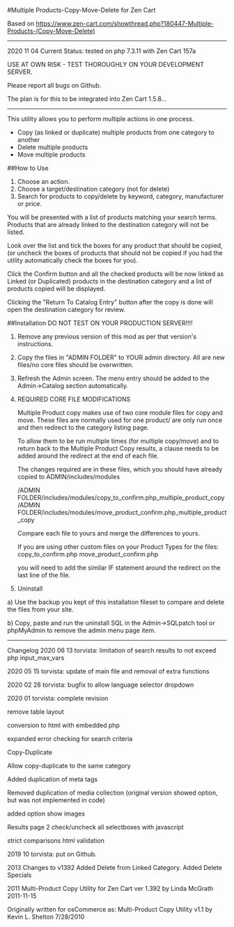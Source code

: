 #Multiple Products-Copy-Move-Delete for Zen Cart

Based on
https://www.zen-cart.com/showthread.php?180447-Multiple-Products-(Copy-Move-Delete)

-----------------------------
2020 11 04 Current Status: tested on php 7.3.11 with Zen Cart 157a

USE AT OWN RISK - TEST THOROUGHLY ON YOUR DEVELOPMENT SERVER.

Please report all bugs on Github.

The plan is for this to be integrated into Zen Cart 1.5.8...

-----------------------------
This utility allows you to perform multiple actions in one process.

* Copy (as linked or duplicate) multiple products from one category to another
* Delete multiple products
* Move multiple products

##How to Use

1. Choose an action.
1. Choose a target/destination category (not for delete)
1. Search for products to copy/delete by keyword, category, manufacturer or price.

You will be presented with a list of products matching your search terms.
Products that are already linked to the destination category will not be listed. 

Look over the list and tick the boxes for any product that should be copied, (or uncheck the boxes of products that should not be copied if you had the utility automatically check the boxes for you). 

Click the Confirm button and all the checked products will be now linked as Linked (or Duplicated) products in the destination category and a list of products copied will be displayed. 

Clicking the "Return To Catalog Entry" button after the copy is done will open the destination category for review.

##Installation
DO NOT TEST ON YOUR PRODUCTION SERVER!!!!

1. Remove any previous version of this mod as per that version's instructions.

1. Copy the files in "ADMIN FOLDER" to YOUR admin directory.
All are new files/no core files should be overwritten.

1. Refresh the Admin screen.
The menu entry should be added to the Admin->Catalog section automatically.
1. REQUIRED CORE FILE MODIFICATIONS

    Multiple Product copy makes use of two core module files for copy and move. These files are normally used for one product/ are only run once and then redirect to the category listing page.

    To allow them to be run multiple times (for multiple copy/move) and to return back to the Multiple Product Copy results, a clause needs to be added around the redirect at the end of each file.

    The changes required are in these files, which you should have already copied to ADMIN/includes/modules

    /ADMIN FOLDER/includes/modules/copy_to_confirm.php_multiple_product_copy
    /ADMIN FOLDER/includes/modules/move_product_confirm.php_multiple_product_copy

    Compare each file to yours and merge the differences to yours.

    If you are using other custom files on your Product Types for the files:
    copy_to_confirm.php
    move_product_confirm.php

    you will need to add the similar IF statement around the redirect on the last line of the file.
   
1. Uninstall

a) Use the backup you kept of this installation fileset to compare and delete the files from your site.

b) Copy, paste and run the uninstall SQL in the Admin->SQLpatch tool or phpMyAdmin to remove the admin menu page item.

---------------------
Changelog
2020 06 13 torvista: limitation of search results to not exceed php input_max_vars

2020 05 15 torvista: update of main file and removal of extra functions

2020 02 28 torvista: bugfix to allow language selector dropdown

2020 01 torvista: complete revision

remove table layout

conversion to html with embedded php

expanded error checking for search criteria

Copy-Duplicate

Allow copy-duplicate to the same category

Added duplication of meta tags

Removed duplication of media collection (original version showed option, but was not implemented in code)

added option show images

Results page 2
check/uncheck all selectboxes with javascript

strict comparisons
html validation

2019 10 torvista: put on Github.

2013 Changes to v1392
Added Delete from Linked Category. Added Delete Specials

2011 Multi-Product Copy Utility for Zen Cart ver 1.392 by Linda McGrath 2011-11-15

Originally written for osCommerce as:
Multi-Product Copy Utility v1.1 by Kevin L. Shelton 7/28/2010
